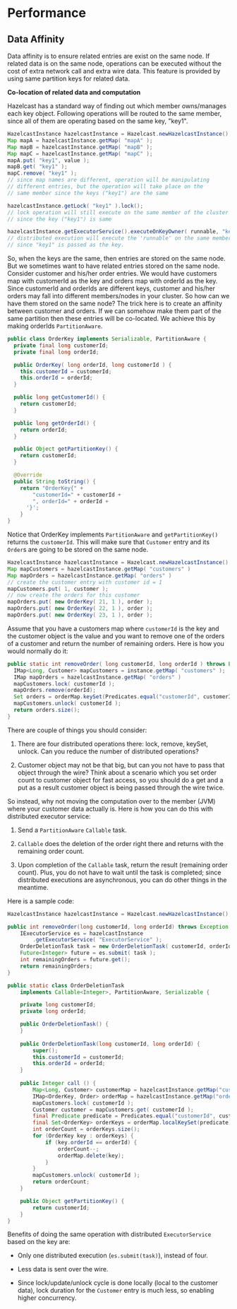 # Performance

## Data Affinity

Data affinity is to ensure related entries are exist on the same node. If related data is on the same node, operations can be executed without the cost of extra network call and extra wire data. This feature is provided by using same partition keys for related data.

**Co-location of related data and computation**

Hazelcast has a standard way of finding out which member owns/manages each key object. Following operations will be routed to the same member, since all of them are operating based on the same key, "key1".

```java    
HazelcastInstance hazelcastInstance = Hazelcast.newHazelcastInstance();
Map mapA = hazelcastInstance.getMap( "mapA" );
Map mapB = hazelcastInstance.getMap( "mapB" );
Map mapC = hazelcastInstance.getMap( "mapC" );
mapA.put( "key1", value );
mapB.get( "key1" );
mapC.remove( "key1" );
// since map names are different, operation will be manipulating
// different entries, but the operation will take place on the
// same member since the keys ("key1") are the same

hazelcastInstance.getLock( "key1" ).lock();
// lock operation will still execute on the same member of the cluster
// since the key ("key1") is same

hazelcastInstance.getExecutorService().executeOnKeyOwner( runnable, "key1" );
// distributed execution will execute the 'runnable' on the same member
// since "key1" is passed as the key.   
```

So, when the keys are the same, then entries are stored on the same node. But we sometimes want to have related entries stored on the same node. Consider customer and his/her order entries. We would have customers map with customerId as the key and orders map with orderId as the key. Since customerId and orderIds are different keys, customer and his/her orders may fall into different members/nodes in your cluster. So how can we have them stored on the same node? The trick here is to create an affinity between customer and orders. If we can somehow make them part of the same partition then these entries will be co-located. We achieve this by making orderIds `PartitionAware`.

```java
public class OrderKey implements Serializable, PartitionAware {
  private final long customerId;
  private final long orderId;

  public OrderKey( long orderId, long customerId ) {
    this.customerId = customerId;
    this.orderId = orderId;
  }

  public long getCustomerId() {
    return customerId;
  }

  public long getOrderId() {
    return orderId;
  }

  public Object getPartitionKey() {
    return customerId;
  }

  @Override
  public String toString() {
    return "OrderKey{" +
        "customerId=" + customerId +
        ", orderId=" + orderId +
      '}';
    }
}
```

Notice that OrderKey implements `PartitionAware` and `getPartitionKey()` returns the `customerId`. This will make sure that `Customer` entry and its `Order`s are going to be stored on the same node.

```java
HazelcastInstance hazelcastInstance = Hazelcast.newHazelcastInstance();
Map mapCustomers = hazelcastInstance.getMap( "customers" )
Map mapOrders = hazelcastInstance.getMap( "orders" )
// create the customer entry with customer id = 1
mapCustomers.put( 1, customer );
// now create the orders for this customer
mapOrders.put( new OrderKey( 21, 1 ), order );
mapOrders.put( new OrderKey( 22, 1 ), order );
mapOrders.put( new OrderKey( 23, 1 ), order );
```


Assume that you have a customers map where `customerId` is the key and the customer object is the value and you want to remove one of the orders of a customer and return the number of remaining orders. Here is how you would normally do it:

```java
public static int removeOrder( long customerId, long orderId ) throws Exception {
  IMap<Long, Customer> mapCustomers = instance.getMap( "customers" );
  IMap mapOrders = hazelcastInstance.getMap( "orders" )
  mapCustomers.lock( customerId );
  mapOrders.remove(orderId);
  Set orders = orderMap.keySet(Predicates.equal("customerId", customerId));
  mapCustomers.unlock( customerId );
  return orders.size();
}
```

There are couple of things you should consider:

1.  There are four distributed operations there: lock, remove, keySet, unlock. Can you reduce the number of distributed operations?

2.  Customer object may not be that big, but can you not have to pass that object through the wire? Think about a scenario which you set order count to customer object for fast access,
 so you should do a get and a put as a result customer object is being passed through the wire twice.

So instead, why not moving the computation over to the member (JVM) where your customer data actually is. Here is how you can do this with distributed executor service:

1.  Send a `PartitionAware` `Callable` task.

2.  `Callable` does the deletion of the order right there and returns with the remaining order count.

3.  Upon completion of the `Callable` task, return the result (remaining order count). Plus, you do not have to wait until the task is completed; since distributed executions are asynchronous, you can do other things in the meantime.

Here is a sample code:

```java
HazelcastInstance hazelcastInstance = Hazelcast.newHazelcastInstance();

public int removeOrder(long customerId, long orderId) throws Exception {
    IExecutorService es = hazelcastInstance
        .getExecutorService( "ExecutorService" );
    OrderDeletionTask task = new OrderDeletionTask( customerId, orderId );
    Future<Integer> future = es.submit( task );
    int remainingOrders = future.get();
    return remainingOrders;
}

public static class OrderDeletionTask
    implements Callable<Integer>, PartitionAware, Serializable {

    private long customerId;
    private long orderId;

    public OrderDeletionTask() {
    }
    
    public OrderDeletionTask(long customerId, long orderId) {
        super();
        this.customerId = customerId;
        this.orderId = orderId;
    }
    
    public Integer call () {
        Map<Long, Customer> customerMap = hazelcastInstance.getMap("customers");
        IMap<OrderKey, Order> orderMap = hazelcastInstance.getMap("orders");
        mapCustomers.lock( customerId );
        Customer customer = mapCustomers.get( customerId );
        final Predicate predicate = Predicates.equal("customerId", customerId);
        final Set<OrderKey> orderKeys = orderMap.localKeySet(predicate);
        int orderCount = orderKeys.size();
        for (OrderKey key : orderKeys) {
            if (key.orderId == orderId) {
                orderCount--;
                orderMap.delete(key);
            }
        }
        mapCustomers.unlock( customerId );
        return orderCount;
    }

    public Object getPartitionKey() {
        return customerId;
    }
}
```

Benefits of doing the same operation with distributed `ExecutorService` based on the key are:

-   Only one distributed execution (`es.submit(task)`), instead of four.

-   Less data is sent over the wire.

-   Since lock/update/unlock cycle is done locally (local to the customer data), lock duration for the `Customer` entry is much less, so enabling higher concurrency.


<br> </br>

